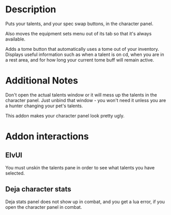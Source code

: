 # Description

Puts your talents, and your spec swap buttons, in the character panel.

Also moves the equipment sets menu out of its tab so that it's always available.

Adds a tome button that automatically uses a tome out of your inventory.
	Displays useful information such as when a talent is on cd, when you are in a rest area, and for how long your current tome buff will remain active.

# Additional Notes
Don't open the actual talents window or it will mess up the talents in the character panel. Just unbind that window - you won't need it unless you are a hunter changing your pet's talents.

This addon makes your character panel look pretty ugly.

# Addon interactions
## ElvUI
You must unskin the talents pane in order to see what talents you have selected.
## Deja character stats
Deja stats panel does not show up in combat, and you get a lua error, if you open the character panel in combat.
